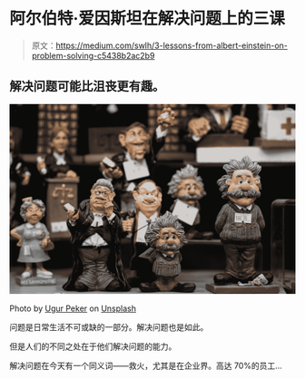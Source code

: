 # 阿尔伯特·爱因斯坦在解决问题上的三课

> 原文：<https://medium.com/swlh/3-lessons-from-albert-einstein-on-problem-solving-c5438b2ac2b9>

## 解决问题可能比沮丧更有趣。

![](img/13b5dcd8a86f0e8855875432ad70ca62.png)

Photo by [Ugur Peker](https://unsplash.com/photos/aB35C9W7Gj4?utm_source=unsplash&utm_medium=referral&utm_content=creditCopyText) on [Unsplash](https://unsplash.com/search/photos/einstein?utm_source=unsplash&utm_medium=referral&utm_content=creditCopyText)

问题是日常生活不可或缺的一部分。解决问题也是如此。

但是人们的不同之处在于他们解决问题的能力。

解决问题在今天有一个同义词——救火，尤其是在企业界。高达 70%的员工…